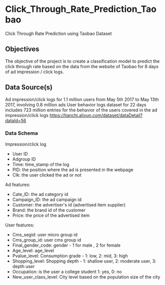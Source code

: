 # Click_Through_Rate_Prediction_Taobao
Click Through Rate Prediction using Taobao Dataset

## Objectives
The objective of the project is to create a classification model to predict the click through rate based on the data from the website of Taobao for 8 days of ad impression / click logs.

## Data Source(s)
Ad impression/click logs for 1.1 million users from May 5th 2017 to May 13th 2017, involving 0.8 million ads
User behavior logs dataset for 22 days includes 723 million entries for the behavior of the users covered in the ad impression/click logs https://tianchi.aliyun.com/dataset/dataDetail?dataId=56

### Data Schema

Impression/click log
* User ID
* Adgroup ID
* Time: time_stamp of the log
* PID: the position where the ad is presented in the webpage
* Clk: the user clicked the ad or not

Ad features:
* Cate_ID: the ad category id
* Campaign_ID: the ad campaign id
* Customer: the advertiser's id (advertised item supplier)
* Brand: the brand id of the customer
* Price: the price of the advertised item

User features:
* Cms_segid: user micro group id
* Cms_group_id: user cms group id
* Final_gender_code: gender - 1 for male , 2 for female
* Age_level: age_level
* Pvalue_level: Consumption grade - 1: low,  2: mid,  3: high 
* Shopping_level: Shopping depth - 1: shallow user, 2: moderate user, 3: depth user
* Occupation: is the user a college student 1: yes, 0: no
* New_user_class_level: City level based on the population size of the city

